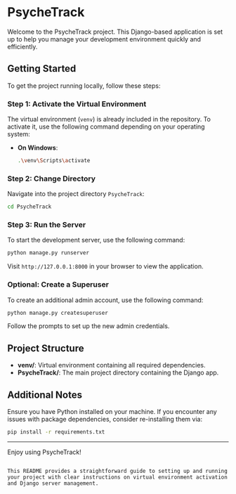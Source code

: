 # PsycheTrack

Welcome to the PsycheTrack project. This Django-based application is set up to help you manage your development environment quickly and efficiently.

## Getting Started

To get the project running locally, follow these steps:

### Step 1: Activate the Virtual Environment

The virtual environment (`venv`) is already included in the repository. To activate it, use the following command depending on your operating system:

- **On Windows**:
  ```bash
  .\venv\Scripts\activate
  ```

### Step 2: Change Directory

Navigate into the project directory `PsycheTrack`:

```bash
cd PsycheTrack
```

### Step 3: Run the Server

To start the development server, use the following command:

```bash
python manage.py runserver
```

Visit `http://127.0.0.1:8000` in your browser to view the application.

### Optional: Create a Superuser

To create an additional admin account, use the following command:

```bash
python manage.py createsuperuser
```

Follow the prompts to set up the new admin credentials.

## Project Structure

- **venv/**: Virtual environment containing all required dependencies.
- **PsycheTrack/**: The main project directory containing the Django app.

## Additional Notes

Ensure you have Python installed on your machine. If you encounter any issues with package dependencies, consider re-installing them via:

```bash
pip install -r requirements.txt
```

---

Enjoy using PsycheTrack!
```

This README provides a straightforward guide to setting up and running your project with clear instructions on virtual environment activation and Django server management.
